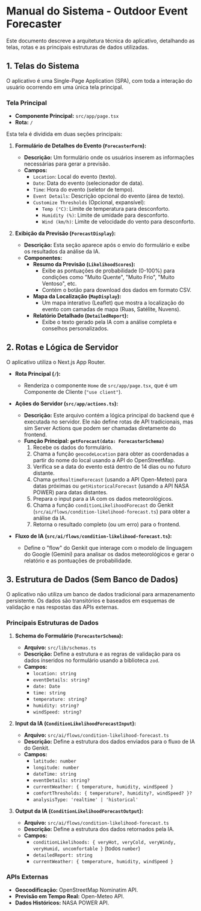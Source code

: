 # Manual do Sistema - Outdoor Event Forecaster

Este documento descreve a arquitetura técnica do aplicativo, detalhando as telas, rotas e as principais estruturas de dados utilizadas.

## 1. Telas do Sistema

O aplicativo é uma Single-Page Application (SPA), com toda a interação do usuário ocorrendo em uma única tela principal.

### Tela Principal

-   **Componente Principal:** `src/app/page.tsx`
-   **Rota:** `/`

Esta tela é dividida em duas seções principais:

1.  **Formulário de Detalhes do Evento (`ForecasterForm`):**
    -   **Descrição:** Um formulário onde os usuários inserem as informações necessárias para gerar a previsão.
    -   **Campos:**
        -   `Location`: Local do evento (texto).
        -   `Date`: Data do evento (selecionador de data).
        -   `Time`: Hora do evento (seletor de tempo).
        -   `Event Details`: Descrição opcional do evento (área de texto).
        -   `Customize Thresholds` (Opcional, expansível):
            -   `Temp (°C)`: Limite de temperatura para desconforto.
            -   `Humidity (%)`: Limite de umidade para desconforto.
            -   `Wind (km/h)`: Limite de velocidade do vento para desconforto.

2.  **Exibição da Previsão (`ForecastDisplay`):**
    -   **Descrição:** Esta seção aparece após o envio do formulário e exibe os resultados da análise da IA.
    -   **Componentes:**
        -   **Resumo da Previsão (`LikelihoodScores`):**
            -   Exibe as pontuações de probabilidade (0-100%) para condições como "Muito Quente", "Muito Frio", "Muito Ventoso", etc.
            -   Contém o botão para download dos dados em formato CSV.
        -   **Mapa da Localização (`MapDisplay`):**
            -   Um mapa interativo (Leaflet) que mostra a localização do evento com camadas de mapa (Ruas, Satélite, Nuvens).
        -   **Relatório Detalhado (`DetailedReport`):**
            -   Exibe o texto gerado pela IA com a análise completa e conselhos personalizados.

## 2. Rotas e Lógica de Servidor

O aplicativo utiliza o Next.js App Router.

-   **Rota Principal (`/`):**
    -   Renderiza o componente `Home` de `src/app/page.tsx`, que é um Componente de Cliente (`"use client"`).

-   **Ações do Servidor (`src/app/actions.ts`):**
    -   **Descrição:** Este arquivo contém a lógica principal do backend que é executada no servidor. Ele não define rotas de API tradicionais, mas sim Server Actions que podem ser chamadas diretamente do frontend.
    -   **Função Principal: `getForecast(data: ForecasterSchema)`**
        1.  Recebe os dados do formulário.
        2.  Chama a função `geocodeLocation` para obter as coordenadas a partir do nome do local usando a API do OpenStreetMap.
        3.  Verifica se a data do evento está dentro de 14 dias ou no futuro distante.
        4.  Chama `getRealtimeForecast` (usando a API Open-Meteo) para datas próximas ou `getHistoricalForecast` (usando a API NASA POWER) para datas distantes.
        5.  Prepara o input para a IA com os dados meteorológicos.
        6.  Chama a função `conditionLikelihoodForecast` do Genkit (`src/ai/flows/condition-likelihood-forecast.ts`) para obter a análise da IA.
        7.  Retorna o resultado completo (ou um erro) para o frontend.

-   **Fluxo de IA (`src/ai/flows/condition-likelihood-forecast.ts`):**
    -   Define o "flow" do Genkit que interage com o modelo de linguagem do Google (Gemini) para analisar os dados meteorológicos e gerar o relatório e as pontuações de probabilidade.

## 3. Estrutura de Dados (Sem Banco de Dados)

O aplicativo não utiliza um banco de dados tradicional para armazenamento persistente. Os dados são transitórios e baseados em esquemas de validação e nas respostas das APIs externas.

### Principais Estruturas de Dados

1.  **Schema do Formulário (`ForecasterSchema`):**
    -   **Arquivo:** `src/lib/schemas.ts`
    -   **Descrição:** Define a estrutura e as regras de validação para os dados inseridos no formulário usando a biblioteca `zod`.
    -   **Campos:**
        -   `location: string`
        -   `eventDetails: string?`
        -   `date: Date`
        -   `time: string`
        -   `temperature: string?`
        -   `humidity: string?`
        -   `windSpeed: string?`

2.  **Input da IA (`ConditionLikelihoodForecastInput`):**
    -   **Arquivo:** `src/ai/flows/condition-likelihood-forecast.ts`
    -   **Descrição:** Define a estrutura dos dados enviados para o fluxo de IA do Genkit.
    -   **Campos:**
        -   `latitude: number`
        -   `longitude: number`
        -   `dateTime: string`
        -   `eventDetails: string?`
        -   `currentWeather: { temperature, humidity, windSpeed }`
        -   `comfortThresholds: { temperature?, humidity?, windSpeed? }?`
        -   `analysisType: 'realtime' | 'historical'`

3.  **Output da IA (`ConditionLikelihoodForecastOutput`):**
    -   **Arquivo:** `src/ai/flows/condition-likelihood-forecast.ts`
    -   **Descrição:** Define a estrutura dos dados retornados pela IA.
    -   **Campos:**
        -   `conditionLikelihoods: { veryHot, veryCold, veryWindy, veryHumid, uncomfortable }` (todos `number`)
        -   `detailedReport: string`
        -   `currentWeather: { temperature, humidity, windSpeed }`

### APIs Externas

-   **Geocodificação:** OpenStreetMap Nominatim API.
-   **Previsão em Tempo Real:** Open-Meteo API.
-   **Dados Históricos:** NASA POWER API.
